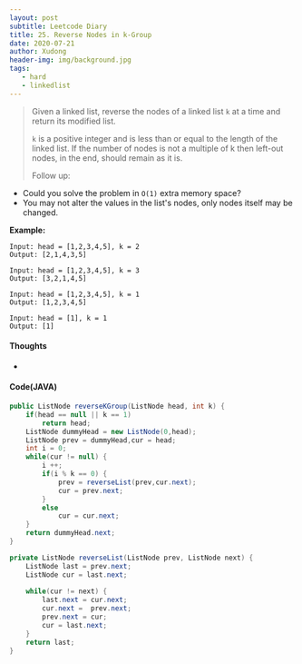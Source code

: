 ```yaml
---
layout: post
subtitle: Leetcode Diary
title: 25. Reverse Nodes in k-Group
date: 2020-07-21
author: Xudong
header-img: img/background.jpg
tags: 
   - hard
   - linkedlist
---
```

>Given a linked list, reverse the nodes of a linked list `k` at a time and return its modified list.
>
>`k` is a positive integer and is less than or equal to the length of the linked list. If the number of nodes is not a multiple of k then left-out nodes, in the end, should remain as it is.
>
>Follow up:
-    Could you solve the problem in `O(1)` extra memory space?
-    You may not alter the values in the list's nodes, only nodes itself may be changed.


**Example:**

```
Input: head = [1,2,3,4,5], k = 2
Output: [2,1,4,3,5]

Input: head = [1,2,3,4,5], k = 3
Output: [3,2,1,4,5]

Input: head = [1,2,3,4,5], k = 1
Output: [1,2,3,4,5]

Input: head = [1], k = 1
Output: [1]
```

#### Thoughts

- 

#### Code(JAVA)

```java
public ListNode reverseKGroup(ListNode head, int k) {
    if(head == null || k == 1)
        return head;
    ListNode dummyHead = new ListNode(0,head);
    ListNode prev = dummyHead,cur = head;
    int i = 0;
    while(cur != null) {
        i ++;
        if(i % k == 0) {
            prev = reverseList(prev,cur.next);
            cur = prev.next;
        }
        else
            cur = cur.next;
    }
    return dummyHead.next;
}

private ListNode reverseList(ListNode prev, ListNode next) {
    ListNode last = prev.next;
    ListNode cur = last.next;
    
    while(cur != next) {
        last.next = cur.next;
        cur.next =  prev.next;
        prev.next = cur;
        cur = last.next;
    }
    return last;
}
```


<script type="text/javascript" src="https://xudongliuharold.github.io/js/latex-math.js?config=default"></script>
